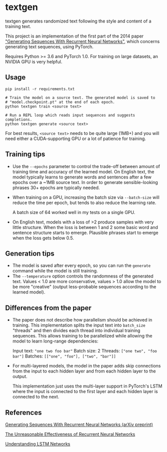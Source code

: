 # textgen

textgen generates randomized text following the style and content of a training
text.

This project is an implementation of the first part of the 2014 paper ["Generating Sequences With Recurrent Neural Networks"](https://arxiv.org/abs/1308.0850), which concerns
generating text sequences, using PyTorch.

Requires Python >= 3.6 and PyTorch 1.0. For training on large datasets, an
NVIDIA GPU is very helpful.

## Usage

```
pip install -r requirements.txt

# Train the model on a source text. The generated model is saved to
# "model.checkpoint.pt" at the end of each epoch.
python textgen train <source text>

# Run a REPL loop which reads input sequences and suggests completions.
python textgen generate <source text>
```

For best results, `<source text>` needs to be quite large (1MB+) and you will
need either a CUDA-supporting GPU or a lot of patience for training.

## Training tips

- Use the `--epochs` parameter to control the trade-off between amount of
  training time and accuracy of the learned model.
  On English text, the model typically learns to generate words and sentences
  after a few epochs over a ~1MB source text. In order to generate
  sensible-looking phrases 30+ epochs are typically needed.
- When training on a GPU, increasing the batch size via `--batch-size` will
  reduce the time per epoch, but tends to also reduce the learning rate.

  A batch size of 64 worked well in my tests on a single GPU.
- On English text, models with a loss of >2 produce samples with very little
  structure. When the loss is between 1 and 2 some basic word and sentence
  structure starts to emerge. Plausible phrases start to emerge when the loss
  gets below 0.5.

## Generation tips

- The model is saved after every epoch, so you can run the `generate` command
  while the model is still training.
- The `--temperature` option controls the randomness of the generated text.
  Values < 1.0 are more conservative, values > 1.0 allow the model to be more
  "creative" (output less-probable sequences according to the learned model).

## Differences from the paper

- The paper does not describe how parallelism should be achieved in training.
  This implementation splits the input text into ``batch_size`` "threads"
  and then divides each thread into individual training sequences.
  This allows training to be parallelized while allowing the model to learn
  long-range dependencies:

  Input text: `"one two foo bar"`
  Batch size: 2
  Threads: `["one two", "foo bar"]`
  Batches: `[["one", "foo"], ["two", "bar"]]`

- For multi-layered models, the model in the paper adds skip connections from
  the input to each hidden layer and from each hidden layer to the output.

  This implementation just uses the multi-layer support in PyTorch's LSTM where
  the input is connected to the first layer and each hidden layer is connected
  to the next.

## References

[Generating Sequences With Recurrent Neural Networks (arXiv preprint)](https://arxiv.org/abs/1308.0850)

[The Unreasonable Effectiveness of Recurrent Neural
Networks](https://karpathy.github.io/2015/05/21/rnn-effectiveness/)

[Understanding LSTM Networks](https://colah.github.io/posts/2015-08-Understanding-LSTMs/)
